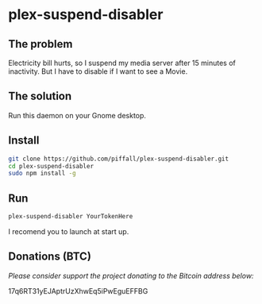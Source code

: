 # plex-suspend-disabler

## The problem

Electricity bill hurts, so I suspend my media server after 15 minutes of
 inactivity. But I have to disable if I want to see a Movie.

## The solution

Run this daemon on your Gnome desktop.

## Install

```bash
git clone https://github.com/piffall/plex-suspend-disabler.git
cd plex-suspend-disabler
sudo npm install -g
```

## Run

```bash
plex-suspend-disabler YourTokenHere
```

I recomend you to launch at start up.


## Donations (BTC)
*Please consider support the project donating to the Bitcoin address below:*

17q6RT31yEJAptrUzXhwEq5iPwEguEFFBG
